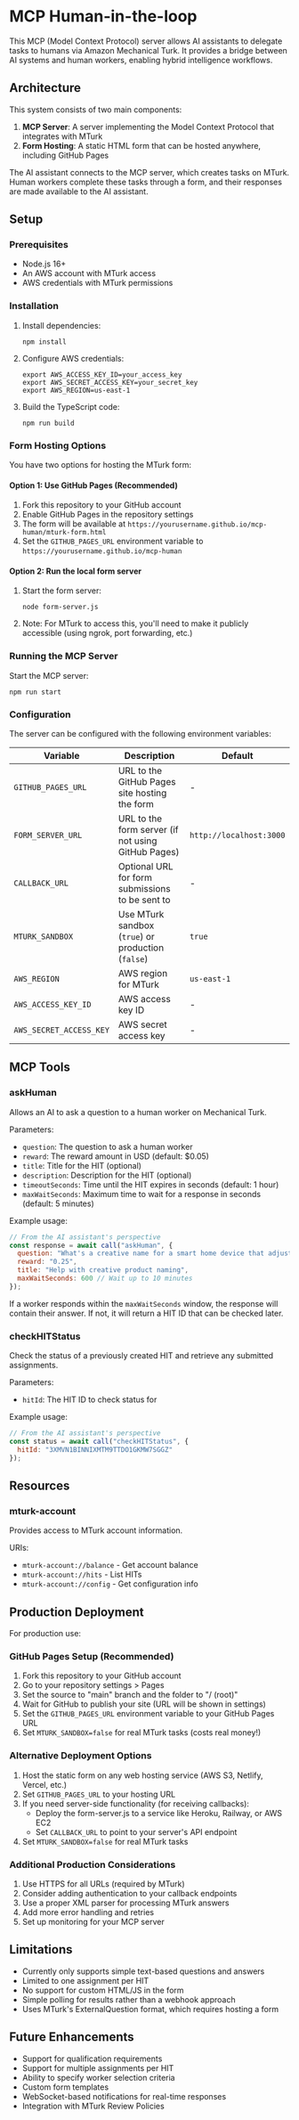 # MCP Human-in-the-loop

This MCP (Model Context Protocol) server allows AI assistants to delegate tasks to humans via Amazon Mechanical Turk. It provides a bridge between AI systems and human workers, enabling hybrid intelligence workflows.

## Architecture

This system consists of two main components:

1. **MCP Server**: A server implementing the Model Context Protocol that integrates with MTurk
2. **Form Hosting**: A static HTML form that can be hosted anywhere, including GitHub Pages

The AI assistant connects to the MCP server, which creates tasks on MTurk. Human workers complete these tasks through a form, and their responses are made available to the AI assistant.

## Setup

### Prerequisites

- Node.js 16+
- An AWS account with MTurk access
- AWS credentials with MTurk permissions

### Installation

1. Install dependencies:
   ```
   npm install
   ```

2. Configure AWS credentials:
   ```
   export AWS_ACCESS_KEY_ID=your_access_key
   export AWS_SECRET_ACCESS_KEY=your_secret_key
   export AWS_REGION=us-east-1
   ```

3. Build the TypeScript code:
   ```
   npm run build
   ```

### Form Hosting Options

You have two options for hosting the MTurk form:

#### Option 1: Use GitHub Pages (Recommended)

1. Fork this repository to your GitHub account
2. Enable GitHub Pages in the repository settings
3. The form will be available at `https://yourusername.github.io/mcp-human/mturk-form.html`
4. Set the `GITHUB_PAGES_URL` environment variable to `https://yourusername.github.io/mcp-human`

#### Option 2: Run the local form server

1. Start the form server:
   ```
   node form-server.js
   ```
2. Note: For MTurk to access this, you'll need to make it publicly accessible (using ngrok, port forwarding, etc.)

### Running the MCP Server

Start the MCP server:
```
npm run start
```

### Configuration

The server can be configured with the following environment variables:

| Variable | Description | Default |
|----------|-------------|---------|
| `GITHUB_PAGES_URL` | URL to the GitHub Pages site hosting the form | - |
| `FORM_SERVER_URL` | URL to the form server (if not using GitHub Pages) | `http://localhost:3000` |
| `CALLBACK_URL` | Optional URL for form submissions to be sent to | - |
| `MTURK_SANDBOX` | Use MTurk sandbox (`true`) or production (`false`) | `true` |
| `AWS_REGION` | AWS region for MTurk | `us-east-1` |
| `AWS_ACCESS_KEY_ID` | AWS access key ID | - |
| `AWS_SECRET_ACCESS_KEY` | AWS secret access key | - |

## MCP Tools

### askHuman

Allows an AI to ask a question to a human worker on Mechanical Turk.

Parameters:
- `question`: The question to ask a human worker
- `reward`: The reward amount in USD (default: $0.05)
- `title`: Title for the HIT (optional)
- `description`: Description for the HIT (optional)
- `timeoutSeconds`: Time until the HIT expires in seconds (default: 1 hour)
- `maxWaitSeconds`: Maximum time to wait for a response in seconds (default: 5 minutes)

Example usage:
```javascript
// From the AI assistant's perspective
const response = await call("askHuman", {
  question: "What's a creative name for a smart home device that adjusts lighting based on mood?",
  reward: "0.25",
  title: "Help with creative product naming",
  maxWaitSeconds: 600 // Wait up to 10 minutes
});
```

If a worker responds within the `maxWaitSeconds` window, the response will contain their answer. If not, it will return a HIT ID that can be checked later.

### checkHITStatus

Check the status of a previously created HIT and retrieve any submitted assignments.

Parameters:
- `hitId`: The HIT ID to check status for

Example usage:
```javascript
// From the AI assistant's perspective
const status = await call("checkHITStatus", {
  hitId: "3XMVN1BINNIXMTM9TTDO1GKMW7SGGZ"
});
```

## Resources

### mturk-account

Provides access to MTurk account information.

URIs:
- `mturk-account://balance` - Get account balance
- `mturk-account://hits` - List HITs
- `mturk-account://config` - Get configuration info

## Production Deployment

For production use:

### GitHub Pages Setup (Recommended)

1. Fork this repository to your GitHub account
2. Go to your repository settings > Pages
3. Set the source to "main" branch and the folder to "/ (root)"
4. Wait for GitHub to publish your site (URL will be shown in settings)
5. Set the `GITHUB_PAGES_URL` environment variable to your GitHub Pages URL
6. Set `MTURK_SANDBOX=false` for real MTurk tasks (costs real money!)

### Alternative Deployment Options

1. Host the static form on any web hosting service (AWS S3, Netlify, Vercel, etc.)
2. Set `GITHUB_PAGES_URL` to your hosting URL
3. If you need server-side functionality (for receiving callbacks):
   - Deploy the form-server.js to a service like Heroku, Railway, or AWS EC2
   - Set `CALLBACK_URL` to point to your server's API endpoint
4. Set `MTURK_SANDBOX=false` for real MTurk tasks

### Additional Production Considerations

1. Use HTTPS for all URLs (required by MTurk)
2. Consider adding authentication to your callback endpoints
3. Use a proper XML parser for processing MTurk answers
4. Add more error handling and retries
5. Set up monitoring for your MCP server

## Limitations

- Currently only supports simple text-based questions and answers
- Limited to one assignment per HIT
- No support for custom HTML/JS in the form
- Simple polling for results rather than a webhook approach
- Uses MTurk's ExternalQuestion format, which requires hosting a form

## Future Enhancements

- Support for qualification requirements
- Support for multiple assignments per HIT
- Ability to specify worker selection criteria
- Custom form templates
- WebSocket-based notifications for real-time responses
- Integration with MTurk Review Policies

